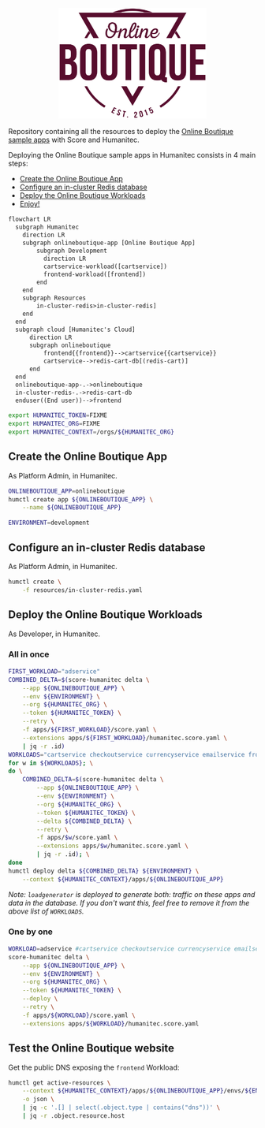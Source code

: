 <p align="center">
<img src="https://github.com/GoogleCloudPlatform/microservices-demo/raw/main/src/frontend/static/icons/Hipster_HeroLogoMaroon.svg" width="300" alt="Online Boutique" />
</p>

Repository containing all the resources to deploy the [Online Boutique sample apps](https://github.com/GoogleCloudPlatform/microservices-demo) with Score and Humanitec.

Deploying the Online Boutique sample apps in Humanitec consists in 4 main steps:
- [Create the Online Boutique App](#create-the-online-boutique-app)
- [Configure an in-cluster Redis database](#configure-an-in-cluster-redis-database)
- [Deploy the Online Boutique Workloads](#deploy-the-online-boutique-workloads)
- [Enjoy!](#test-the-online-boutique-website)

```mermaid
flowchart LR
  subgraph Humanitec
    direction LR
    subgraph onlineboutique-app [Online Boutique App]
        subgraph Development
          direction LR
          cartservice-workload([cartservice])
          frontend-workload([frontend])
        end
    end
    subgraph Resources
        in-cluster-redis>in-cluster-redis]
    end
  end
  subgraph cloud [Humanitec's Cloud]
      direction LR
      subgraph onlineboutique
          frontend{{frontend}}-->cartservice{{cartservice}}
          cartservice-->redis-cart-db[(redis-cart)]
      end
  end
  onlineboutique-app-.->onlineboutique
  in-cluster-redis-.->redis-cart-db
  enduser((End user))-->frontend
```

```bash
export HUMANITEC_TOKEN=FIXME
export HUMANITEC_ORG=FIXME
export HUMANITEC_CONTEXT=/orgs/${HUMANITEC_ORG}
```

## Create the Online Boutique App

As Platform Admin, in Humanitec.

```bash
ONLINEBOUTIQUE_APP=onlineboutique
humctl create app ${ONLINEBOUTIQUE_APP} \
    --name ${ONLINEBOUTIQUE_APP}
```

```bash
ENVIRONMENT=development
```

## Configure an in-cluster Redis database

As Platform Admin, in Humanitec.

```bash
humctl create \
    -f resources/in-cluster-redis.yaml
```

## Deploy the Online Boutique Workloads

As Developer, in Humanitec.

### All in once

```bash
FIRST_WORKLOAD="adservice"
COMBINED_DELTA=$(score-humanitec delta \
    --app ${ONLINEBOUTIQUE_APP} \
    --env ${ENVIRONMENT} \
    --org ${HUMANITEC_ORG} \
    --token ${HUMANITEC_TOKEN} \
    --retry \
    -f apps/${FIRST_WORKLOAD}/score.yaml \
    --extensions apps/${FIRST_WORKLOAD}/humanitec.score.yaml \
    | jq -r .id)
WORKLOADS="cartservice checkoutservice currencyservice emailservice frontend loadgenerator paymentservice productcatalogservice recommendationservice shippingservice"
for w in ${WORKLOADS}; \
do \
    COMBINED_DELTA=$(score-humanitec delta \
        --app ${ONLINEBOUTIQUE_APP} \
        --env ${ENVIRONMENT} \
        --org ${HUMANITEC_ORG} \
        --token ${HUMANITEC_TOKEN} \
        --delta ${COMBINED_DELTA} \
        --retry \
        -f apps/$w/score.yaml \
        --extensions apps/$w/humanitec.score.yaml \
        | jq -r .id); \
done
humctl deploy delta ${COMBINED_DELTA} ${ENVIRONMENT} \
    --context ${HUMANITEC_CONTEXT}/apps/${ONLINEBOUTIQUE_APP}
```
_Note: `loadgenerator` is deployed to generate both: traffic on these apps and data in the database. If you don't want this, feel free to remove it from the above list of `WORKLOADS`._

### One by one

```bash
WORKLOAD=adservice #cartservice checkoutservice currencyservice emailservice frontend loadgenerator paymentservice productcatalogservice recommendationservice shippingservice
score-humanitec delta \
	--app ${ONLINEBOUTIQUE_APP} \
	--env ${ENVIRONMENT} \
	--org ${HUMANITEC_ORG} \
	--token ${HUMANITEC_TOKEN} \
	--deploy \
	--retry \
	-f apps/${WORKLOAD}/score.yaml \
	--extensions apps/${WORKLOAD}/humanitec.score.yaml
```

## Test the Online Boutique website

Get the public DNS exposing the `frontend` Workload:
```bash
humctl get active-resources \
	--context ${HUMANITEC_CONTEXT}/apps/${ONLINEBOUTIQUE_APP}/envs/${ENVIRONMENT} \
	-o json \
	| jq -c '.[] | select(.object.type | contains("dns"))' \
	| jq -r .object.resource.host
```
